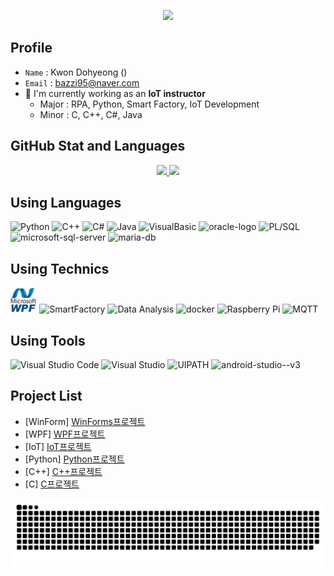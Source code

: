 <!-- ## Hi there 👋 -->
<p align='center'>
  <a href="https://github.com/Kwondoryeong">
    <img src="https://capsule-render.vercel.app/api?type=blur&height=250&color=gradient&text=doryeong's%20Dev%20Repo&section=header&fontColor=005174&fontSize=60&fontAlign=50&fontAlignY=42&animation=twinkling&desc=RPA,%20Python,%20CSharp%20Lecturer"/>
  </a>
</p>

## Profile
- `Name` : Kwon Dohyeong ()
- `Email` : bazzi95@naver.com
- 🔭 I'm currently working as an **IoT instructor**
  - Major : RPA, Python, Smart Factory, IoT Development
  - Minor : C, C++, C#, Java
## GitHub Stat and Languages
<!-- username은 본인걸로 -->
<p align='center'>
  <a href="https://github.com/Kwondoryeong">
    <img src="https://github-readme-stats.vercel.app/api?username=Kwondoryeong&theme=tokyonight&show_icons=true"/>
    <img src="https://github-readme-stats.vercel.app/api/top-langs/?username=Kwondoryeong&theme=tokyonight&layout=compact"/>
  </a>
</p>

## Using Languages
<p align='left'>
    <img height="40" src="https://img.icons8.com/?size=100&id=Fycm8TUhWmFU&format=png&color=000000" title="Python">
    <img height="40" src="https://img.icons8.com/?size=100&id=55199&format=png&color=000000" title="C++">
    <img height="40" src="https://img.icons8.com/?size=100&id=l75OEUJkPAk4&format=png&color=000000" title="C#">
    <img height="40" src="https://img.icons8.com/?size=100&id=Pd2x9GWu9ovX&format=png&color=000000" title="Java">
    <!-- <img width="40" height="40" src="https://img.icons8.com/color/48/kotlin.png" alt="kotlin" title="Kotlin"> -->
    <!-- <img height="40" src="https://img.icons8.com/?size=100&id=108784&format=png&color=000000" title="Javascript"> -->
    <img height="40" src="https://img.icons8.com/?size=100&id=vgMoO3QkEnKf&format=png&color=000000" title="VisualBasic">
    <!-- <img width="40" height="40" src="https://img.icons8.com/cute-clipart/64/go-logo.png" alt="go-logo" title="Go"> -->
    <!-- <img height="40" src="https://img.icons8.com/?size=100&id=Lz7oiCpdanST&format=png&color=000000" title="Delphi"> -->
    <!-- <img height="40" src="https://img.icons8.com/?size=100&id=13460&format=png&color=000000" title="PHP"> -->
    <img width="40" height="40" src="https://img.icons8.com/nolan/64/oracle-logo.png" alt="oracle-logo" title="Oracle">
    <img height="40" src="https://img.icons8.com/?size=100&id=vgMoO3QkEnKf&format=png&color=000000" title="PL/SQL">
    <img width="40" height="40" src="https://img.icons8.com/color/48/microsoft-sql-server.png" alt="microsoft-sql-server" title="SQL Server">
    <img width="40" height="40" src="https://img.icons8.com/fluency/48/maria-db.png" alt="maria-db" title="MySQL/MariaDB">
</p>

## Using Technics
<p align='left'>
  <img height="40" src="https://raw.githubusercontent.com/Kwondoryeong/Kwondoryeong/main/images/wpf.png" title="WPF"> 
  <img height="40" src="https://cdn-icons-png.flaticon.com/256/7808/7808214.png" title="SmartFactory">
  <!-- <img height="40" src="https://w7.pngwing.com/pngs/673/239/png-transparent-entity-framework-core-asp-net-core-net-framework-microsoft-blue-text-logo-thumbnail.png" title="ASP.NET Core"> -->
  <!-- <img height="40" src="https://img.icons8.com/?size=100&id=90519&format=png&color=000000" title="Spring Boot">  -->
  <!-- <img height="40" src="https://img.icons8.com/?size=100&id=VZfYlLgRZtdK&format=png&color=000000" title="FullStack"> -->
  <img height="40" src="https://img.icons8.com/?size=100&id=n73CzMVjH9X9&format=png&color=000000" title="Data Analysis"> 
  <!-- <img height="40" src="https://img.icons8.com/?size=100&id=UeryvfCLUAc3&format=png&color=000000" title="ML/DL"> -->
  <img width="40" height="40" src="https://img.icons8.com/fluency/48/docker.png" alt="docker" title="Docker">
  
  <!-- <img height="40" src="https://img.icons8.com/?size=100&id=bpip0gGiBLT1&format=png&color=000000" title="OpenCV"> -->
  <!-- <img height="40" src="https://img.icons8.com/?size=100&id=Of4lZV2lwBQI&format=png&color=000000" title="Arduino"> -->
  <img height="40" src="https://img.icons8.com/?size=100&id=13443&format=png&color=000000" title="Raspberry Pi">
  <img height="40" src="https://mosquitto.org/stickers/mosquitto-mono.png" title="MQTT">
  <!-- 
  <img height="40" src="https://img.icons8.com/?size=100&id=O6SWwpPIM0GB&format=png&color=000000" title="PyTorch">  
  -->
</p>

## Using Tools
<p align='left'>
  <img height="40" src="https://img.icons8.com/?size=100&id=9OGIyU8hrxW5&format=png&color=000000" title="Visual Studio Code">
  <img height="40" src="https://img.icons8.com/?size=100&id=ezj3zaVtImPg&format=png&color=000000" title="Visual Studio">
  <!-- <img height="40" src="https://img.icons8.com/?size=100&id=jUw5rFZE2a5d&format=png&color=000000" title="Jetbrains"> -->
  <img height="40" src="https://img.icons8.com/?size=100&id=HhCUhcFcSjU8&format=png&color=000000" title="UIPATH">
  <img width="40" height="40" src="https://img.icons8.com/color/48/android-studio--v3.png" alt="android-studio--v3" title="Android Studio">
</p>

<!--
## 기술명세
| 기술분류 | 설명 |
|:---:|:---:|
|VSCode | VisualStudio Code 툴 사용법 습득|
|Python | 빅데이터분석, 머신러닝, OpenCV|
-->

## Project List
<!-- - [Website] [Kwondoryeong Portfolio site](https://Kwondoryeong.github.io) -->
- [WinForm] [WinForms프로젝트](https://github.com/Kwondoryeong/iot-winapp-2025/tree/main/toyproject)
- [WPF] [WPF프로젝트](https://github.com/Kwondoryeong/iot-wpf-2025)
- [IoT] [IoT프로젝트](https://github.com/Kwondoryeong)
- [Python] [Python프로젝트](https://github.com/Kwondoryeong/iot-python-2025)
- [C++] [C++프로젝트](https://github.com/Kwondoryeong/iot-cpp-2025)
- [C] [C프로젝트](https://github.com/Kwondoryeong/iot-c-2025)

<img src="https://raw.githubusercontent.com/Platane/snk/output/github-contribution-grid-snake.svg" />

<!--
**Kwondoryeong/Kwondoryeong** is a ✨ _special_ ✨ repository because its `README.md` (this file) appears on your GitHub profile.

Here are some ideas to get you started:

- 🔭 I’m currently working on ...
- 🌱 I’m currently learning ...
- 👯 I’m looking to collaborate on ...
- 🤔 I’m looking for help with ...
- 💬 Ask me about ...
- 📫 How to reach me: ...
- 😄 Pronouns: ...
- ⚡ Fun fact: ...
-->
